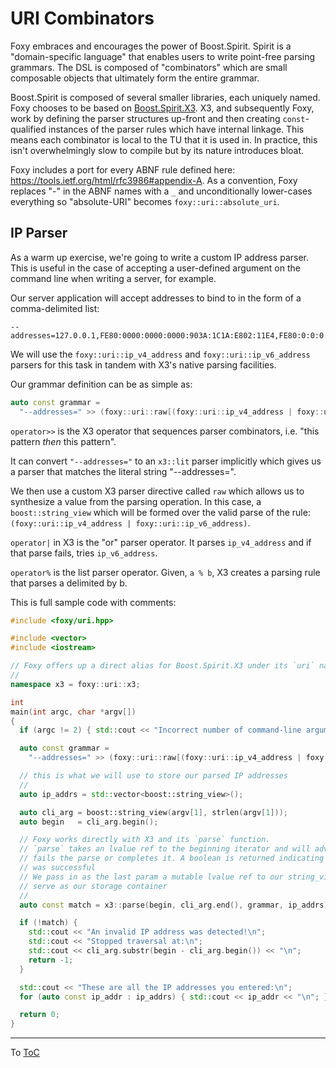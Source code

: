 # URI Combinators

Foxy embraces and encourages the power of Boost.Spirit. Spirit is a "domain-specific language" that
enables users to write point-free parsing grammars. The DSL is composed of "combinators" which are
small composable objects that ultimately form the entire grammar.

Boost.Spirit is composed of several smaller libraries, each uniquely named. Foxy chooses to be
based on [Boost.Spirit.X3](https://www.boost.org/doc/libs/release/libs/spirit/doc/x3/html/index.html).
X3, and subsequently Foxy, work by defining the parser structures up-front and then creating
`const`-qualified instances of the parser rules which have internal linkage. This means each
combinator is local to the TU that it is used in. In practice, this isn't overwhelmingly slow to
compile but by its nature introduces bloat.

Foxy includes a port for every ABNF rule defined here: https://tools.ietf.org/html/rfc3986#appendix-A.
As a convention, Foxy replaces "-" in the ABNF names with a `_` and unconditionally lower-cases everything
so "absolute-URI" becomes `foxy::uri::absolute_uri`.

## IP Parser

As a warm up exercise, we're going to write a custom IP address parser. This is useful in the case
of accepting a user-defined argument on the command line when writing a server, for example.

Our server application will accept addresses to bind to in the form of a comma-delimited list:
```
--addresses=127.0.0.1,FE80:0000:0000:0000:903A:1C1A:E802:11E4,FE80:0:0:0:903A::11E4,255.255.255.0
```

We will use the `foxy::uri::ip_v4_address` and `foxy::uri::ip_v6_address` parsers for this task in
tandem with X3's native parsing facilities.

Our grammar definition can be as simple as:

```c++
auto const grammar =
  "--addresses=" >> (foxy::uri::raw[(foxy::uri::ip_v4_address | foxy::uri::ip_v6_address)] % ",");
```

`operator>>` is the X3 operator that sequences parser combinators, i.e. "this pattern _then_ this
pattern".

It can convert `"--addresses="` to an `x3::lit` parser implicitly which gives us a parser that
matches the literal string "--addresses=".

We then use a custom X3 parser directive called `raw` which allows us to synthesize a value from
the parsing operation. In this case, a `boost::string_view` which will be formed over the valid
parse of the rule: `(foxy::uri::ip_v4_address | foxy::uri::ip_v6_address)`.

`operator|` in X3 is the "or" parser operator. It parses `ip_v4_address` and if that parse fails,
tries `ip_v6_address`.

`operator%` is the list parser operator. Given, `a % b`, X3 creates a parsing rule that parses
a delimited by b.

This is full sample code with comments:

```c++
#include <foxy/uri.hpp>

#include <vector>
#include <iostream>

// Foxy offers up a direct alias for Boost.Spirit.X3 under its `uri` namespace
//
namespace x3 = foxy::uri::x3;

int
main(int argc, char *argv[])
{
  if (argc != 2) { std::cout << "Incorrect number of command-line arguments!\n"; }

  auto const grammar =
    "--addresses=" >> (foxy::uri::raw[(foxy::uri::ip_v4_address | foxy::uri::ip_v6_address)] % ",");

  // this is what we will use to store our parsed IP addresses
  //
  auto ip_addrs = std::vector<boost::string_view>();

  auto cli_arg = boost::string_view(argv[1], strlen(argv[1]));
  auto begin   = cli_arg.begin();

  // Foxy works directly with X3 and its `parse` function.
  // `parse` takes an lvalue ref to the beginning iterator and will advance it until it either
  // fails the parse or completes it. A boolean is returned indicating whether or not the parse
  // was successful
  // We pass in as the last param a mutable lvalue ref to our string_view vector which will now
  // serve as our storage container
  //
  auto const match = x3::parse(begin, cli_arg.end(), grammar, ip_addrs);

  if (!match) {
    std::cout << "An invalid IP address was detected!\n";
    std::cout << "Stopped traversal at:\n";
    std::cout << cli_arg.substr(begin - cli_arg.begin()) << "\n";
    return -1;
  }

  std::cout << "These are all the IP addresses you entered:\n";
  for (auto const ip_addr : ip_addrs) { std::cout << ip_addr << "\n"; }

  return 0;
}
```

---

To [ToC](./index.md#Table-of-Contents)
